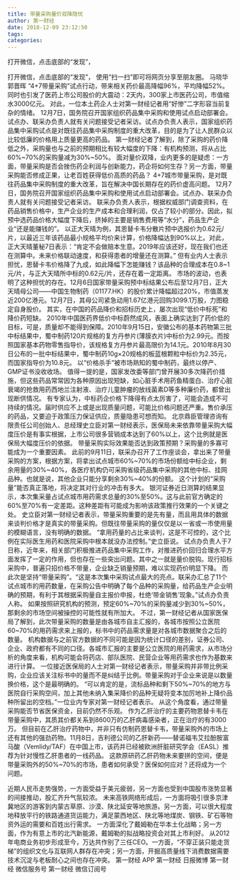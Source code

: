 ```yaml
---
title: 带量采购量价双降隐忧
author: 第一财经
date: 2018-12-09 23:12:50
tags: 
categories: 
---
```

打开微信，点击底部的“发现”，
<!-- more -->
打开微信，点击底部的“发现”，
使用“扫一扫”即可将网页分享至朋友圈。
马晓华
郭晋晖
“4+7带量采购”试点行动，带来相关药价最高降幅96%，平均降幅52%。同时也引发了医药上市公司股价的大震动：2天内，300家上市医药公司，市值缩水3000亿元。
对此，一位本土药企人士对第一财经记者用“好惨”二字形容当前复杂的情绪。
12月7日，国务院召开国家组织药品集中采购和使用试点启动部署会。试点办、联采办负责人就有关问题接受记者采访。试点办负责人表示，国家组织药品集中采购试点是对既往药品集中采购制度的重大改革，目的是为了让人民群众以比较低廉的价格用上质量更高的药品。
第一财经记者了解到，除了采购的药价降低之外，采购量也与之前的预期相比有较大幅度的下降：有机构预测，将从占比60%~70%的采购量减为30%~50%。
面对量价双降，业内更多的是疑虑：一方面，带量采购是否会挫伤药企利润与创新能力，药企将如何生存？另一方面，带量采购能否修成正果，让老百姓获得低价高质的药品？
4+7城市带量采购，是对既往药品集中采购制度的重大改革，旨在解决中国长期存在的药价虚高问题。
12月7日，国务院召开国家组织药品集中采购和使用试点启动部署会。试点办、联采办负责人就有关问题接受记者采访。
联采办负责人表示，根据权威部门调查资料，在药品销售价格中，生产企业的生产成本和合理利润，仅占了较小的部分。因此，拟预中选药品价格大幅度下降后，挤掉的主要是销售费用等“水分”，药品生产企业“还是能赚钱的”。
以正大天晴为例，其恩替卡韦分散片预中选报价为0.62元/片，以最近三年该药品最小规格平均价来计算，价格降幅达到90%以上。对此，正大天晴董秘7日表示：“肯定不会做赔本生意。2019年应该还好，现在我们也还在测算中。未来价格联动速度，和获得患者的增量还在测算。”
但有业内人士表示担忧，恩替卡韦价格降了九成，如此降幅下怎能赚钱？该品种的合理成本在0.8~1元/片，与正大天晴所中标的0.62元/片，还存在着一定距离。
市场的波动，也表明了这种担忧的存在。12月6日国家带量采购预中标结果公布后至12月7日，正大天晴母公司——中国生物制药（01177.HK）的股价累计降幅超过20%，市值蒸发近200亿港元。12月7日，其母公司紧急动用1.67亿港元回购3099.1万股，力图稳定自身股价。
其实，在中国的药品降价和招标历史上，屡次出现“低价中标死”和降价药短缺。
2010年中国医药界低价中标蔚然成风，表面上确实达到了药价低的目标，可是，质量却不能得到保障。2010年9月15日，安徽公布的基本药物第三批中标结果中，蜀中制药120片规格的复方丹参片(薄膜衣片)中标价为2.99元。而按照国家基本药物零售指导价，该规格复方丹参片最高限价为14.1元。2010年8月30日公布的一批中标结果中，蜀中制药10g×20规格的板蓝根颗粒中标价为2.35元，而国家指导价为10.8元。
以“价格杀手”被市场熟知的蜀中制药，最终以停产、GMP证书没收收场。
值得一提的是，国家发改委等部门曾开展30多次降药价措施，但这些药品常常因为各种原因出现短缺，如心脏手术用药鱼精蛋白、治疗心脏衰竭的抢救用药西地兰注射液、治疗儿童肿瘤的放线菌素D等多种廉价药，都曾出现断供情况。
有专家认为，中标药企价格下降得有点太厉害了，可能会造成不可持续的情况。届时供应不上或是出现质量问题，可能比价格问题还严重。售价承压的药品，又要迫于政策压力保证供应，质量隐患可想而知。
北京鼎臣管理咨询有限责任公司创始人、总经理史立臣对第一财经表示，医保局未来依靠带量采购大幅度压价是有事实根据，上市公司很多营销成本达到了60%以上，这个比例就是医保局大幅度压价的依据。
带量采购实际效果能否达到政策预期？采购量的多寡可能成为一个重要因素。
此前的9月11日，联采办召开了工作座谈会，拿出来了带量采购的方案，根据方案，将拿出试点城市60%~70%的市场份额给中标企业，剩余用量的30%~40%，各医疗机构仍可采购省级药品集中采购的其他中标、挂网品种。也就是说，其他企业只能分享剩余30%~40%的份额。
这个计划的“采购量”能否真正落地，将决定其对行业的冲击有多大。
银河证券近日测算的结果显示，本次集采量占试点城市用药需求总量的30%至50%。这与此前官方确定的60%至70%有一定差距。这种差距有可能成为影响该政策推行效果的一个关键之处。
史立臣对第一财经记者表示，带量采购重要的是先有量，而且用具体的数据来谈判价格才是真实的带量采购。但既往带量采购的量仅仅是以一省或一市使用量的模糊语言，没有明确的数据。
“拿用药量的占比来谈判，这是不可控的，这个比例在实际医生用药和医院采购中根本就没办法控制。”史立臣说。
试点办负责人于7日称，近年来，相关部门积极推进药品集中采购工作，对推进药价回归合理水平方面发挥了一定的作用，但也存在一些突出问题。其中之一就是量价脱钩。现行招标采购中，普遍只招价格不带量，企业缺乏销量预期，难以实现药价明显下降。
而此次是坚持“带量采购”。“这是本次集中采购试点最大的亮点。联采办汇总了11个试点城市的用药数量，在采购公告中明确了每个品种的采购量，给药品生产企业明确的预期，有利于其根据采购量自主报价申报，杜绝‘带金销售’现象。”试点办负责人称。
如果按照研究机构的预测，预定60%~70%的采购量减少到30%~50%，那剩余的市场空间被操控的可能性就有所加大。
不过，第一财经记者从国家医保局了解到，此次带量采购的数量是由各城市自主汇报的，各城市按照公立医院60~70%的用药需求来上报的，标书中的药品需求量是对各城市数据聚合之后的数量。
机构数据与之前官方数据的不同可能是因为统计口径的差别，证券公司、企业、政府都有不同的口径。各城市汇报的主要是公立医院的用药需求，从市场分析的角度来看，机构可能会将药店、部队医院、民营企业等用药需求也作为基数来进行计算。 一位接近医保局的人士对第一财经记者表示，带量采购并非带比例采购，企业应该关注标书中的量而不是纠结于比例。带量采购对于企业来说是以数量换价格，这个是最明确的。
“可以肯定的是，流标品种和剩下50%~70%的地方与医院自行采购空间，加上其他未纳入集采降价的品种无疑将变本加厉地补上降价品种所留出的空档。”一位业内专家对第一财经记者表示。
从这个角度看，通过带量采购能否节省医保资金，目前仍然不乐观。
作为乙肝治疗的主要药物恩替卡韦在带量采购中，其质其价都关系到8600万的乙肝病毒感染者，正在治疗的有3000万。
但目前在乙肝治疗药物中，并非只有仿制药恩替卡韦，带量采购外的市场上还有其他的强劲药物。11月8日，吉利德公司的乙肝新药——替诺福韦艾拉酚胺富马酸（Vemlidy/TAF）在中国上市，该药并已经被欧洲肝脏研究学会（EASL）推荐为针对慢性乙肝患者的一线药品。
这款原研药乙肝药物未来要拼的空间，便是带量采购外的50%~70%的市场，患者如何承受？医保如何应对？还将成为一个问题。
 
 
近期人民币走势强势，一方面受益于美元疲弱，另一方面也受到中国股市涨势显著的间接推动，股汇齐升气氛较浓。
未来高铁网络形成后，一方面将吸引很多京津冀地区的游客到内蒙古草原、沙漠、陕北延安等地旅游。另一方面，可以很大程度地释放平行的铁路通道货运能力，满足蒙西地区、陕北等地煤炭、钢铁、矿石等物资外运的需要和百姓出行需求。
一方面深化了戴姆勒在华本土化战略；另一方面，作为有意上市的北汽新能源，戴姆勒的拟战略投资会对其上市利好。
从2012年电商业务初步形成至今，万达共作别了三任CEO。一方面，“不穿正装只能走货梯”的组织文化与互联网人群存在冲突；另一方面，开掘高质量线下消费数据需要技术沉淀与老板耐心之间也存在冲突。
第一财经
APP
第一财经
日报微博
第一财经
微信服务号
第一财经
微信订阅号
